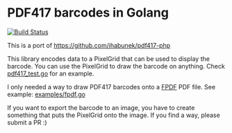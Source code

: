 # PDF417 barcodes in Golang

[![Build Status](https://travis-ci.org/ruudk/golang-pdf417.svg?branch=master)](https://travis-ci.org/ruudk/golang-pdf417)

This is a port of https://github.com/ihabunek/pdf417-php

This library encodes data to a PixelGrid that can be used to display the barcode.
You can use the PixelGrid to draw the barcode on anything. Check [pdf417_test.go](pdf417_test.go) for an example.

I only needed a way to draw PDF417 barcodes onto a [FPDF](https://github.com/jung-kurt/gofpdf) PDF file. 
See example: [examples/fpdf.go](examples/fpdf.go)

If you want to export the barcode to an image, you have to create something that puts the PixelGrid onto the image. If you find a way, please submit a PR :)
